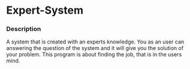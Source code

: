 # Expert-System

### Description
A system that is created with an experts knowledge. You as an user can answering the question of the system and it will give you the solution of your problem.
This program is about finding the job, that is in the users mind.
